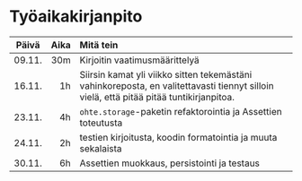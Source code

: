 # Työaikakirjanpito

| Päivä  | Aika | Mitä tein                     |
|:------:|-----:|:------------------------------|
| 09.11. |  30m | Kirjoitin vaatimusmäärittelyä |
| 16.11. |   1h | Siirsin kamat yli viikko sitten tekemästäni vahinkoreposta, en valitettavasti tiennyt silloin vielä, että pitää pitää tuntikirjanpitoa. |
| 23.11. |   4h | `ohte.storage`-paketin refaktorointia ja Assettien toteutusta |
| 24.11. |   2h | testien kirjoitusta, koodin formatointia ja muuta sekalaista |
| 30.11. |   6h | Assettien muokkaus, persistointi ja testaus | 
